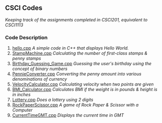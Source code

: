 ## CSCI Codes
*Keeping track of the assignments completed in CSCI201, equivalent to CSCI1113*

### Code Description 
1. [hello.cpp](https://github.com/madhurimadas3/CSCI_codes/blob/a149c6a6d8e255add24c9892298c933ae2582577/hello.cpp)
   *A simple code in C++ that displays Hello World.*
2. [StampMachine.cpp](https://github.com/madhurimadas3/CSCI_codes/blob/8c70012635fc82329585ad4d84fbb3394244bd09/StampMachine.cpp)
   *Calculating the number of first-class stamps & penny stamps*
3. [Birthday_Guessing_Game.cpp](https://github.com/madhurimadas3/CSCI_codes/blob/8c70012635fc82329585ad4d84fbb3394244bd09/Birthday_Guessing_Game.cpp)
   *Guessing the user's birthday using the concept of binary numbers*
4. [PennieConverter.cpp](https://github.com/madhurimadas3/CSCI_codes/blob/02287f9b46a4838936cf9df5f24f345197019492/PennieConverter.cpp)
   *Converting the penny amount into various denominations of currency*
5. [VelocityCalculator.cpp](https://github.com/madhurimadas3/CSCI_codes/blob/02287f9b46a4838936cf9df5f24f345197019492/VelocityCalculator.cpp)
   *Calculating velocity when two points are given*
6. [BMI_Calculator.cpp](https://github.com/madhurimadas3/CSCI_codes/blob/d271b11fccdbeca3688b02bc4e4c4a3bc84bff95/BMI_Calculator.cpp)
   *Calculates BMI if the weight is in pounds & height is in inches*
7. [Lottery.cpp](https://github.com/madhurimadas3/CSCI_codes/blob/894ffd9c98b156ef74984fee24de3a26f1bf716f/Lottery.cpp)
   *Does a lottery using 2 digits*
8. [RockPaperScissor.cpp](https://github.com/madhurimadas3/CSCI_codes/blob/894ffd9c98b156ef74984fee24de3a26f1bf716f/RockPaperScissor.cpp)
   *A game of Rock Paper & Scissor with a Computer*
9. [CurrentTimeGMT.cpp](https://github.com/madhurimadas3/CSCI_codes/blob/894ffd9c98b156ef74984fee24de3a26f1bf716f/CurrentTimeGMT.cpp)
   *Displays the current time in GMT*
